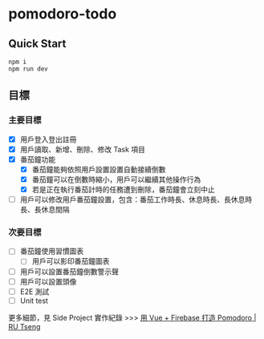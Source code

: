 # pomodoro-todo

## Quick Start

```
npm i
npm run dev
```

## 目標

### 主要目標

-   [x] 用戶登入登出註冊
-   [x] 用戶讀取、新增、刪除、修改 Task 項目
-   [x] 番茄鐘功能
    -   [x] 番茄鐘能夠依照用戶設置設置自動接續倒數
    -   [x] 番茄鐘可以在倒數時縮小，用戶可以繼續其他操作行為
    -   [x] 若是正在執行番茄計時的任務遭到刪除，番茄鐘會立刻中止
-   [ ] 用戶可以修改用戶番茄鐘設置，包含：番茄工作時長、休息時長、長休息時長、長休息間隔

### 次要目標

-   [ ] 番茄鐘使用習慣圖表
    -   [ ] 用戶可以影印番茄鐘圖表
-   [ ] 用戶可以設置番茄鐘倒數警示聲
-   [ ] 用戶可以設置頭像
-   [ ] E2E 測試
-   [ ] Unit test

更多細節，見 Side Project 實作紀錄 >>> [用 Vue + Firebase 打造 Pomodoro | RU Tseng](https://yun-ru-tseng.github.io/posts/make-a-pomodoro/)
